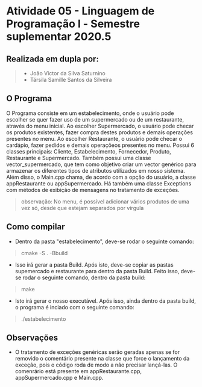 # Atividade 05 - Linguagem de Programação l - Semestre suplementar 2020.5
## Realizada em dupla por:
> - João Victor da Silva Saturnino
> - Társila Samille Santos da Silveira
## O Programa
O Programa consiste em um estabelecimento, onde o usuário pode escolher se quer fazer uso de um supermercado ou de um restaurante, através do menu inicial. Ao escolher Supermercado, o usuário pode checar os produtos existentes, fazer compra destes produtos e demais operações presentes no menu. Ao escolher Restaurante, o usuário pode checar o cardápio, fazer pedidos e demais operaçõeos presentes no menu. Possui 6 classes principais: Cliente, Estabelecimento, Fornecedor, Produto, Restaurante e Supermercado. Também possui uma classe vector_supermercado, que tem como objetivo criar um vector genérico para armazenar os diferentes tipos de atributos utilizados em nosso sistema. Além disso, o Main.cpp chama, de acordo com a opção do usuário, a classe appRestaurante ou appSupermercado. Há também uma classe Exceptions com métodos de exibição de mensagens no tratamento de exceções.
 >observação: No menu, é possível adicionar vários produtos de uma vez só, desde que estejam separados por vírgula 

## Como compilar
- Dentro da pasta "estabelecimento", deve-se rodar o seguinte comando:
 > cmake -S . -Bbuild
- Isso irá gerar a pasta Build. Após isto, deve-se copiar as pastas supemercado e restaurante para dentro da pasta Build. Feito isso, deve-se rodar o seguinte comando, dentro da pasta build:
 > make
- Isto irá gerar o nosso executável. Após isso, ainda dentro da pasta build, o programa é inciado com o seguinte comando:
 > ./estabelecimento

 ## Observações
 - O tratamento de exceções genéricas serão geradas apenas se for removido o comentário presente na classe que force o lançamento da exceção, pois o código roda de modo a não precisar lançá-las. O comenrário está presente em appRestaurante.cpp, appSupermercado.cpp e Main.cpp.